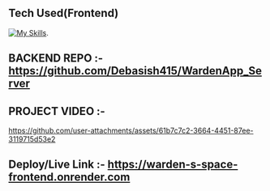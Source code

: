 ## Tech Used(Frontend)
[![My Skills](https://skillicons.dev/icons?i=vite,react,tailwindcss)](https://skillicons.dev).
## BACKEND REPO :- https://github.com/Debasish415/WardenApp_Server

## PROJECT VIDEO :-
https://github.com/user-attachments/assets/61b7c7c2-3664-4451-87ee-3119715d53e2
## Deploy/Live Link :- https://warden-s-space-frontend.onrender.com






